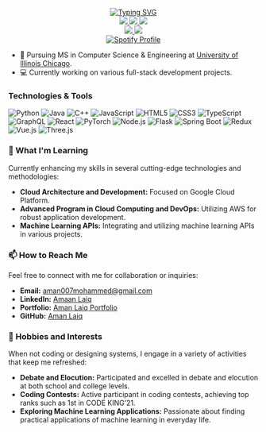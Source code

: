 <p align="center">
<a href="https://github.com/amanlaiq">
    <img src="https://readme-typing-svg.demolab.com?font=Fira+Code&duration=4000&pause=700&center=true&multiline=true&width=435&lines=Aman+Laiq+Mohammed;Full+Stack+Developer+%7C+MS+CS+Student+(Graduate+Assistant);Software+Engineer;Data+Scientist+" alt="Typing SVG" />
</a>
<br/>

<a href="https://portfolio-aman-lac.vercel.app/">
    <img src="https://img.shields.io/badge/Portfolio-portfolio--aman--lac.vercel.app-red?style=flat-square">
</a>  
<a href="https://www.linkedin.com/in/amaanlaiq/">
    <img src="https://img.shields.io/badge/-LinkedIn-blue?style=flat-square&logo=linkedin">
</a>
<a href="mailto:aman007mohammed@gmail.com">
    <img src="https://img.shields.io/badge/-Email-red?style=flat-square&logo=gmail&logoColor=white">
</a>

<br/> 

<a href="https://github.com/amanlaiq">
    <img src="https://github-readme-stats.vercel.app/api?username=amanlaiq&show_icons=true&theme=default">
</a>

<a href="https://github.com/amanlaiq">
    <img src="https://github-readme-stats.vercel.app/api/top-langs/?username=amanlaiq&layout=compact">
</a>

<br/>

<a href="https://spotify-github-profile.vercel.app/api/view?uid=aman007mohammed&cover_image=true&theme=default&bar_color=53b14f">
    <img src="https://spotify-github-profile.vercel.app/api/view?uid=aman007mohammed&cover_image=true&theme=default&bar_color=53b14f" alt="Spotify Profile">
</a>

</p>

* 📖 Pursuing MS in Computer Science & Engineering at [University of Illinois Chicago](https://www.uic.edu/). 
* 💻 Currently working on various full-stack development projects.

### Technologies & Tools
![Python](https://img.shields.io/badge/-Python-3776AB?style=flat-square&logo=python&logoColor=white)
![Java](https://img.shields.io/badge/-Java-007396?style=flat-square&logo=java&logoColor=white)
![C++](https://img.shields.io/badge/-C++-00599C?style=flat-square&logo=cplusplus&logoColor=white)
![JavaScript](https://img.shields.io/badge/-JavaScript-F7DF1E?style=flat-square&logo=javascript&logoColor=black)
![HTML5](https://img.shields.io/badge/-HTML5-E34F26?style=flat-square&logo=html5&logoColor=white)
![CSS3](https://img.shields.io/badge/-CSS3-1572B6?style=flat-square&logo=css3&logoColor=white)
![TypeScript](https://img.shields.io/badge/-TypeScript-007ACC?style=flat-square&logo=typescript&logoColor=white)
![GraphQL](https://img.shields.io/badge/-GraphQL-E10098?style=flat-square&logo=graphql&logoColor=white)
![React](https://img.shields.io/badge/-React-61DAFB?style=flat-square&logo=react&logoColor=black)
![PyTorch](https://img.shields.io/badge/-PyTorch-EE4C2C?style=flat-square&logo=pytorch&logoColor=white)
![Node.js](https://img.shields.io/badge/-Node.js-339933?style=flat-square&logo=nodedotjs&logoColor=white)
![Flask](https://img.shields.io/badge/-Flask-000000?style=flat-square&logo=flask&logoColor=white)
![Spring Boot](https://img.shields.io/badge/-Spring%20Boot-6DB33F?style=flat-square&logo=springboot&logoColor=white)
![Redux](https://img.shields.io/badge/-Redux-764ABC?style=flat-square&logo=redux&logoColor=white)
![Vue.js](https://img.shields.io/badge/-Vue.js-4FC08D?style=flat-square&logo=vuedotjs&logoColor=white)
![Three.js](https://img.shields.io/badge/-Three.js-black?style=flat-square&logo=threedotjs)

### 🌱 What I'm Learning
Currently enhancing my skills in several cutting-edge technologies and methodologies:
- **Cloud Architecture and Development:** Focused on Google Cloud Platform.
- **Advanced Program in Cloud Computing and DevOps:** Utilizing AWS for robust application development.
- **Machine Learning APIs:** Integrating and utilizing machine learning APIs in various projects.

### 📫 How to Reach Me
Feel free to connect with me for collaboration or inquiries:
- **Email:** [aman007mohammed@gmail.com](mailto:aman007mohammed@gmail.com)
- **LinkedIn:** [Amaan Laiq](https://www.linkedin.com/in/amaanlaiq/)
- **Portfolio:** [Aman Laiq Portfolio](https://portfolio-aman-lac.vercel.app/)
- **GitHub:** [Aman Laiq](https://github.com/amanlaiq)

### 🤹 Hobbies and Interests
When not coding or designing systems, I engage in a variety of activities that keep me refreshed:
- **Debate and Elocution:** Participated and excelled in debate and elocution at both school and college levels.
- **Coding Contests:** Active participant in coding contests, achieving top ranks such as 1st in CODE KING’21.
- **Exploring Machine Learning Applications:** Passionate about finding practical applications of machine learning in everyday life.
